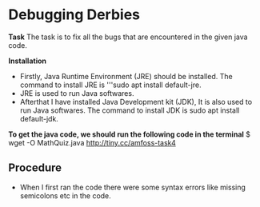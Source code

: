 # Debugging Derbies
**Task**
The task is to fix all the bugs that are encountered in the given java code.

**Installation**
- Firstly, Java Runtime Environment (JRE) should be installed. The command to install JRE is '''sudo apt install default-jre.
- JRE is used to run Java softwares.
- Afterthat I have installed Java Development kit (JDK), It is also used to run Java softwares. The command to install JDK is sudo apt install default-jdk.

**To get the java code, we should run the following code in the terminal** 
$ wget -O MathQuiz.java http://tiny.cc/amfoss-task4


## Procedure
- When I first ran the code there were some syntax errors like missing semicolons etc in the code.
